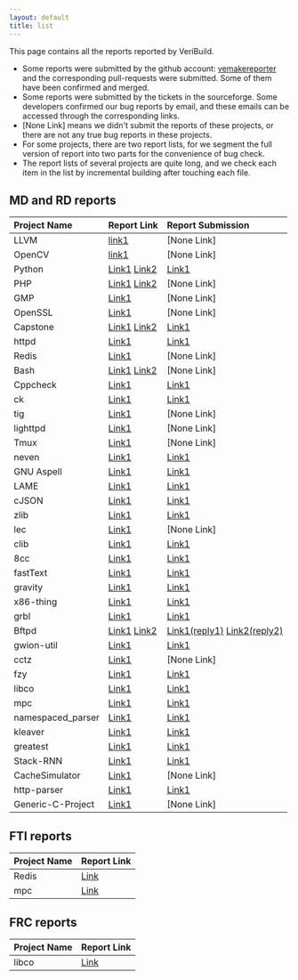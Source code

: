```yaml
---
layout: default
title: list
---
```


This page contains all the reports reported by VeriBuild. 

- Some reports were submitted by the github account: [vemakereporter](https://github.com/vemakereporter) and the corresponding pull-requests were submitted. Some of them have been confirmed and merged.
- Some reports were submitted by the tickets in the sourceforge. Some developers confirmed our bug reports by email, and these emails can be accessed through the corresponding links.
- [None Link] means we didn't submit the reports of these projects, or there are not any true bug reports in these projects.
- For some projects, there are two report lists, for we segment the full version of report into two parts for the convenience of bug check.
- The report lists of several projects are quite long, and we check each item in the list by incremental building after touching each file.

## MD and RD reports

| Project Name | Report Link | Report Submission |
| :----------- | :---------- | :---------------- |
| LLVM | [link1](http://47.74.247.228:8888/platform/#/platform/report/5d5fa00fb9d7fb85558c8f95?view=overview&rep=5d5fa00fb9d7fb8553f02422) | [None Link] |
| OpenCV | [link1](http://47.74.247.228:8888/platform/#/platform/report/5d5ee361b9d7fb85558c8f94?view=overview&rep=5d5ee361b9d7fb8553f01c8d) | [None Link] |
| Python | [Link1](http://47.74.247.228:8888/platform/#/platform/report/5caca9b5b9d7fb085754cad7?view=overview&rep=5caca9b5b9d7fb085754cad8) [Link2](http://47.74.247.228:8888/platform/#/platform/report/5d3a8da8b9d7fb337379a35b?view=overview&rep=5d3a8da8b9d7fb3371220176) | [Link1](https://github.com/python/cpython/pull/14758) |
| PHP | [Link1](http://47.74.247.228:8888/platform/#/platform/report/5d133700b9d7fb337379a30f?view=overview&rep=5d133700b9d7fb3371a78878) [Link2](http://47.74.247.228:8888/platform/#/platform/report/5d59fd60b9d7fb85558c8f71?view=overview&rep=5d59fd61b9d7fb8553e9c77e) | [None Link] |
| GMP | [Link1](http://47.74.247.228:8888/platform/#/platform/report/5d5e591cb9d7fb85558c8f90?view=summary&rep=5d5e591cb9d7fb8553ee9e76&issue=5d5e591cb9d7fb8553ee9fa6) | [None Link] |
| OpenSSL | [Link1](http://47.74.247.228:8888/platform/#/platform/report/5d5ed18ab9d7fb85558c8f93?view=summary&rep=5d5ed18ab9d7fb8553ef5cae&issue=5d5ed18ab9d7fb8553ef5cd5) | [None Link] |
| Capstone | [Link1](http://47.74.247.228:8888/platform/#/platform/report/5d347deab9d7fb337379a31c?view=summary&rep=5d347deab9d7fb3371bd9b1a&issue=5d347deab9d7fb3371bd9b1b) [Link2](http://47.74.247.228:8888/platform/#/platform/report/5d3ac360b9d7fb337379a35f?view=summary&rep=5d3ac360b9d7fb337127c514&issue=5d3ac360b9d7fb337127c53e) | [Link1](https://github.com/aquynh/capstone/pull/1522) |
| httpd | [Link1](http://47.74.247.228:8888/platform/#/platform/report/5d3b3671b9d7fb337379a36f?view=overview&rep=5d3b3671b9d7fb3371412986&issue=5d3b3671b9d7fb3371412987) | [Link1](http://47.74.247.228:8888/platform/#/platform/report/5d3b3671b9d7fb337379a36f?view=overview&rep=5d3b3671b9d7fb3371412986&issue=5d3b3671b9d7fb3371412987)|
| Redis | [Link1](http://47.74.247.228:8888/platform/#/platform/report/5d403f9ab9d7fb337379a38d?view=overview&rep=5d403f9ab9d7fb33717cecce) | [None Link] |
| Bash | [Link1](http://47.74.247.228:8888/platform/#/platform/report/5caca582b9d7fb08574c3e82?view=overview&rep=5caca582b9d7fb08574c3e83) [Link2](http://47.74.247.228:8888/platform/#/platform/report/5d3a8ee4b9d7fb337379a35e?view=overview&rep=5d3a8ee4b9d7fb337124d200) | [None Link] |
| Cppcheck | [Link1](http://47.74.247.228:8888/platform/#/platform/report/5caca81ab9d7fb08574f256e?view=overview&rep=5caca81ab9d7fb08574f256f) | [Link1](https://github.com/danmar/cppcheck/pull/2004) |
| ck | [Link1](http://47.74.247.228:8888/platform/#/platform/report/5d5abf5eb9d7fb85558c8f84?view=overview&rep=5d5abf5eb9d7fb8553edcf73) | [Link1](https://github.com/concurrencykit/ck/pull/144) |
| tig | [Link1](http://47.74.247.228:8888/platform/#/platform/report/5d564e33b9d7fb85558c8f5c?view=overview&rep=5d564e33b9d7fb8553d8fa8b) | [None Link] |
| lighttpd | [Link1](http://47.74.247.228:8888/platform/#/platform/report/5d5ab32ab9d7fb85558c8f82?view=overview&rep=5d5ab3d3b9d7fb8553edccac) | [None Link] |
| Tmux | [Link1](http://47.74.247.228:8888/platform/#/platform/report/5d568a46b9d7fb85558c8f61?view=overview&rep=5d568a46b9d7fb8553dd1375) | [None Link] |
| neven | [Link1](http://47.74.247.228:8888/platform/#/platform/report/5d556938b9d7fb85558c8f5b?view=overview&rep=5d556939b9d7fb8553d80749) | [Link1](https://github.com/lqs/neven/pull/3)|
| GNU Aspell | [Link1](http://47.74.247.228:8888/platform/#/platform/report/5d59311bb9d7fb85558c8f66?view=overview&rep=5d59311bb9d7fb8553e1f499) | [Link1](https://github.com/GNUAspell/aspell/pull/562)|
| LAME | [Link1](http://47.74.247.228:8888/platform/#/platform/report/5c9c7c8fb9d7fb0857447bbe?view=overview&rep=5c9c7c8fb9d7fb0857447bbf) | [Link1](https://sourceforge.net/p/lame/bugs/505/) |
| cJSON | [Link1](http://47.74.247.228:8888/platform/#/platform/report/5d34f671b9d7fb337379a320?view=overview&rep=5d34f671b9d7fb3371ca4bb5) | [Link1](https://github.com/DaveGamble/cJSON/pull/380)|
| zlib | [Link1](http://47.74.247.228:8888/platform/#/platform/report/5c9c7c0fb9d7fb0857430dc7?view=overview&rep=5c9c7c0fb9d7fb0857430dc8) | [Link1](https://github.com/madler/zlib/pull/414)|
| lec | [Link1](http://47.74.247.228:8888/platform/#/platform/report/5d5abbbbb9d7fb85558c8f83?view=overview&rep=5d5abbbbb9d7fb8553edcf59) | [None Link] |
| clib | [Link1](http://47.74.247.228:8888/platform/#/platform/report/5d590190b9d7fb85558c8f64?view=overview&rep=5d590190b9d7fb8553deb80e) | [Link1](https://github.com/clibs/clib/pull/177) |
| 8cc | [Link1](http://47.74.247.228:8888/platform/#/platform/report/5d34754eb9d7fb337379a31b?view=overview&rep=5d34754eb9d7fb3371bd3019)|[Link1](http://47.74.247.228:8888/platform/#/platform/report/5d34754eb9d7fb337379a31b?view=overview&rep=5d34754eb9d7fb3371bd3019)|
| fastText | [Link1](http://47.74.247.228:8888/platform/#/platform/report/5d3b3e97b9d7fb337379a37b?view=overview&rep=5d3b3e97b9d7fb33714767b0) | [Link1](https://github.com/rui314/8cc/pull/102)|
| gravity | [Link1](http://47.74.247.228:8888/platform/#/platform/report/5d383063b9d7fb337379a345?view=overview&rep=5d383064b9d7fb33710e7dd2) | [Link1](https://github.com/marcobambini/gravity/pull/283)|
| x86-thing | [Link1](http://47.74.247.228:8888/platform/#/platform/report/5d5aa67bb9d7fb85558c8f81?view=overview&rep=5d5aa67bb9d7fb8553edcc35)|[Link1](https://github.com/nicknytko/x86-thing/pull/7)|
|grbl|[Link1](http://47.74.247.228:8888/platform/#/platform/report/5d34f47ab9d7fb337379a31f?view=overview&rep=5d34f47ab9d7fb3371ca1e63)|[Link1](https://github.com/grbl/grbl/pull/1539)|
|Bftpd|[Link1](http://47.74.247.228:8888/platform/#/platform/report/5c9c7c26b9d7fb0857436d24?view=overview&rep=5c9c7c26b9d7fb0857436d25) [Link2](http://47.74.247.228:8888/platform/#/platform/report/5d3a63acb9d7fb337379a359?view=overview&rep=5d3a63acb9d7fb337120fad8)|[Link1](https://github.com/grbl/grbl/pull/1539)[(reply1)](data/Bftpd_MD_email.pdf)  [Link2](https://sourceforge.net/p/bftpd/discussion/100842/thread/25eac1b10c/?limit=25#5df8)[(reply2)](data/Bftpd_RD_email.pdf) |
|gwion-util|[Link1](http://47.74.247.228:8888/platform/#/platform/report/5d447536b9d7fb337379a3f7?view=overview&rep=5d447536b9d7fb3371626353)|[Link1](https://github.com/fennecdjay/gwion-util/pull/7)|
|cctz|[Link1](http://47.74.247.228:8888/platform/#/platform/report/5d41616fb9d7fb337379a38f?view=overview&rep=5d41616fb9d7fb33717db3e9)|[None Link]|
|fzy|[Link1](http://47.74.247.228:8888/platform/#/platform/report/5d516b67b9d7fb85558c8f56?view=overview&rep=5d516b67b9d7fb8553d6c8c3)|[Link1](https://github.com/jhawthorn/fzy/pull/119)|
|libco|[Link1](http://47.74.247.228:8888/platform/#/platform/report/5d596326b9d7fb85558c8f6e?view=overview&rep=5d596326b9d7fb8553e8c2f1)|[Link1](https://github.com/Tencent/libco/pull/123)|
|mpc|[Link1](http://47.74.247.228:8888/platform/#/platform/report/5d350aa8b9d7fb337379a323?view=overview&rep=5d350aa8b9d7fb3371cbd4d0)|[Link1](https://github.com/orangeduck/mpc/pull/115)|
|namespaced_parser|[Link1](http://47.74.247.228:8888/platform/#/platform/report/5d44621eb9d7fb337379a3f6?view=overview&rep=5d44621eb9d7fb337162379a)|[Link1](https://github.com/pyssling/namespaced_parser/pull/2)|
|kleaver|[Link1](http://47.74.247.228:8888/platform/#/platform/report/5d108a3db9d7fb337379a306?view=overview&rep=5d108a3db9d7fb337199530e)|[Link1](https://github.com/google/kleaver/pull/1)|
|greatest|[Link1](http://47.74.247.228:8888/platform/#/platform/report/5d3523f4b9d7fb337379a326?view=overview&rep=5d3523f4b9d7fb3371ccc43d)|[Link1](https://github.com/silentbicycle/greatest/pull/99)|
|Stack-RNN|[Link1](http://47.74.247.228:8888/platform/#/platform/report/5d382d20b9d7fb337379a343?view=overview&rep=5d382d20b9d7fb33710b2b4b)|[Link1](https://github.com/facebook/Stack-RNN/pull/3)|
|CacheSimulator|[Link1](http://47.74.247.228:8888/platform/#/platform/report/5d566847b9d7fb85558c8f5e?view=overview&rep=5d566847b9d7fb8553db264b)|[None Link]|
|http-parser|[Link1](http://47.74.247.228:8888/platform/#/platform/report/5d346080b9d7fb337379a31a?view=overview&rep=5d346080b9d7fb3371bcfee0)|[Link1](https://github.com/nodejs/http-parser/pull/488)|
| Generic-C-Project | [Link1](http://47.74.247.228:8888/platform/#/platform/report/5d5b930db9d7fb85558c8f88?view=overview&rep=5d5b930db9d7fb8553ee47f2) | [None Link] |

## FTI reports

| Project Name | Report Link |
| :----------- | :---------- |
| Redis | [Link](http://47.74.247.228:8888/platform/#/platform/report/5d42d6c2b9d7fb337379a39c?view=overview&rep=5d42d6c2b9d7fb33718e0725)|
| mpc | [Link](http://47.74.247.228:8888/platform/#/platform/report/5d42d552b9d7fb337379a39b?view=overview&rep=5d42d552b9d7fb33718e05fb) |

## FRC reports

| Project Name | Report Link |
| :----------- | :---------- |
| libco | [Link](http://47.74.247.228:8888/platform/#/platform/report/5d5fe69eb9d7fb85558c8f96?view=overview&rep=5d5fe69eb9d7fb8553f05938)|
